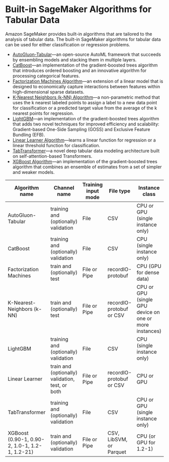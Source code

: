 # Built\-in SageMaker Algorithms for Tabular Data<a name="algorithms-tabular"></a>

Amazon SageMaker provides built\-in algorithms that are tailored to the analysis of tabular data\. The built\-in SageMaker algorithms for tabular data can be used for either classification or regression problems\.
+ [AutoGluon\-Tabular](autogluon-tabular.md)—an open\-source AutoML framework that succeeds by ensembling models and stacking them in multiple layers\. 
+ [CatBoost](catboost.md)—an implementation of the gradient\-boosted trees algorithm that introduces ordered boosting and an innovative algorithm for processing categorical features\.
+ [Factorization Machines Algorithm](fact-machines.md)—an extension of a linear model that is designed to economically capture interactions between features within high\-dimensional sparse datasets\.
+ [K\-Nearest Neighbors \(k\-NN\) Algorithm](k-nearest-neighbors.md)—a non\-parametric method that uses the k nearest labeled points to assign a label to a new data point for classification or a predicted target value from the average of the k nearest points for regression\.
+ [LightGBM](lightgbm.md)—an implementation of the gradient\-boosted trees algorithm that adds two novel techniques for improved efficiency and scalability: Gradient\-based One\-Side Sampling \(GOSS\) and Exclusive Feature Bundling \(EFB\)\.
+ [Linear Learner Algorithm](linear-learner.md)—learns a linear function for regression or a linear threshold function for classification\.
+ [TabTransformer](tabtransformer.md)—a novel deep tabular data modeling architecture built on self\-attention\-based Transformers\. 
+ [XGBoost Algorithm](xgboost.md)—an implementation of the gradient\-boosted trees algorithm that combines an ensemble of estimates from a set of simpler and weaker models\.


| Algorithm name | Channel name | Training input mode | File type | Instance class | Parallelizable | 
| --- | --- | --- | --- | --- | --- | 
| AutoGluon\-Tabular | training and \(optionally\) validation | File | CSV | CPU or GPU \(single instance only\) | No | 
| CatBoost | training and \(optionally\) validation | File | CSV | CPU \(single instance only\) | No | 
| Factorization Machines | train and \(optionally\) test | File or Pipe | recordIO\-protobuf | CPU \(GPU for dense data\) | Yes | 
| K\-Nearest\-Neighbors \(k\-NN\) | train and \(optionally\) test | File or Pipe | recordIO\-protobuf or CSV | CPU or GPU \(single GPU device on one or more instances\) | Yes | 
| LightGBM | training and \(optionally\) validation | File | CSV | CPU \(single instance only\) | No | 
| Linear Learner | train and \(optionally\) validation, test, or both | File or Pipe | recordIO\-protobuf or CSV | CPU or GPU | Yes | 
| TabTransformer | training and \(optionally\) validation | File | CSV | CPU or GPU \(single instance only\) | No | 
| XGBoost \(0\.90\-1, 0\.90\-2, 1\.0\-1, 1\.2\-1, 1\.2\-21\) | train and \(optionally\) validation | File or Pipe | CSV, LibSVM, or Parquet | CPU \(or GPU for 1\.2\-1\) | Yes | 